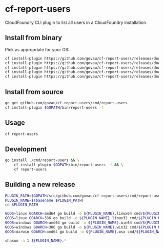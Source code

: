 # cf-report-users

CloudFoundry CLI plugin to list all users in a CloudFoundry installation

## Install from binary

Pick as appropriate for your OS:

```bash
cf install-plugin https://github.com/govau/cf-report-users/releases/download/v0.3.0/report-users.linux32
cf install-plugin https://github.com/govau/cf-report-users/releases/download/v0.3.0/report-users.linux64
cf install-plugin https://github.com/govau/cf-report-users/releases/download/v0.3.0/report-users.osx
cf install-plugin https://github.com/govau/cf-report-users/releases/download/v0.3.0/report-users.win32
cf install-plugin https://github.com/govau/cf-report-users/releases/download/v0.3.0/report-users.win64
```

## Install from source

```bash
go get github.com/govau/cf-report-users/cmd/report-users
cf install-plugin $GOPATH/bin/report-users -f
```

## Usage

```bash
cf report-users
```

## Development

```bash
go install ./cmd/report-users && \
    cf install-plugin $GOPATH/bin/report-users -f && \
    cf report-users
```

## Building a new release

```bash
PLUGIN_PATH=$GOPATH/src/github.com/govau/cf-report-users/cmd/report-users
PLUGIN_NAME=$(basename $PLUGIN_PATH)
cd $PLUGIN_PATH

GOOS=linux GOARCH=amd64 go build -o ${PLUGIN_NAME}.linux64 cmd/${PLUGIN_NAME}/${PLUGIN_NAME}.go
GOOS=linux GOARCH=386 go build -o ${PLUGIN_NAME}.linux32 cmd/${PLUGIN_NAME}/${PLUGIN_NAME}.go
GOOS=windows GOARCH=amd64 go build -o ${PLUGIN_NAME}.win64 cmd/${PLUGIN_NAME}/${PLUGIN_NAME}.go
GOOS=windows GOARCH=386 go build -o ${PLUGIN_NAME}.win32 cmd/${PLUGIN_NAME}/${PLUGIN_NAME}.go
GOOS=darwin GOARCH=amd64 go build -o ${PLUGIN_NAME}.osx cmd/${PLUGIN_NAME}/${PLUGIN_NAME}.go

shasum -a 1 ${PLUGIN_NAME}.*
```
